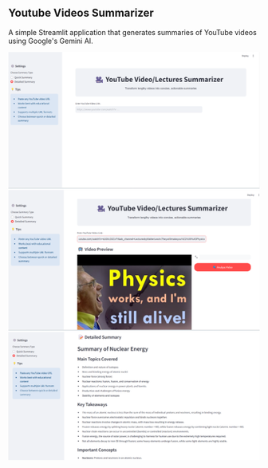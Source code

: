## Youtube Videos Summarizer
A simple Streamlit application that generates summaries of YouTube videos using Google's Gemini AI.

![](assets/summarizer-1.png) ![](assets/summarizer-2.png) ![](assets/summarizer-3.png)

